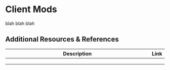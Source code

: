 # Client Mods

blah blah blah

## Additional Resources & References

<table><thead><tr><th width="444.73828125">Description</th><th>Link</th></tr></thead><tbody><tr><td></td><td></td></tr><tr><td></td><td></td></tr><tr><td></td><td></td></tr></tbody></table>
